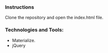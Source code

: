 ### Instructions
Clone the repository and open the index.html file.

### Technologies and Tools:
- Materialize.
- jQuery
